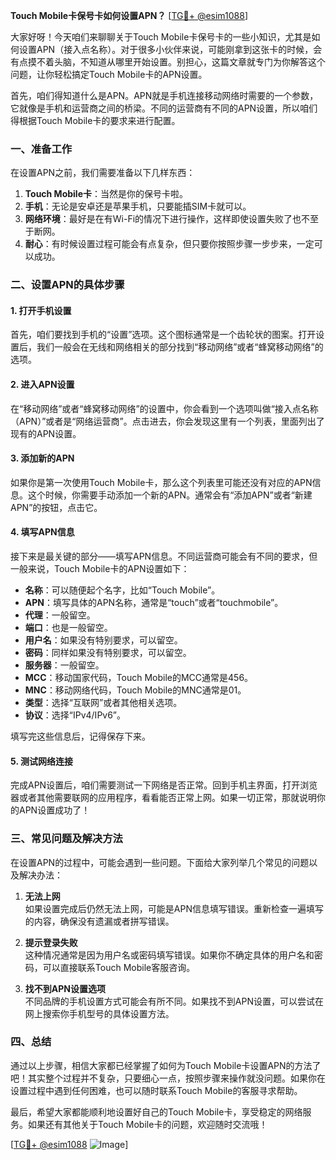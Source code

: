 **Touch Mobile卡保号卡如何设置APN？** [[TG💪+ @esim1088](https://t.me/s/esim1088)]

大家好呀！今天咱们来聊聊关于Touch Mobile卡保号卡的一些小知识，尤其是如何设置APN（接入点名称）。对于很多小伙伴来说，可能刚拿到这张卡的时候，会有点摸不着头脑，不知道从哪里开始设置。别担心，这篇文章就专门为你解答这个问题，让你轻松搞定Touch Mobile卡的APN设置。

首先，咱们得知道什么是APN。APN就是手机连接移动网络时需要的一个参数，它就像是手机和运营商之间的桥梁。不同的运营商有不同的APN设置，所以咱们得根据Touch Mobile卡的要求来进行配置。

### 一、准备工作

在设置APN之前，我们需要准备以下几样东西：

1. **Touch Mobile卡**：当然是你的保号卡啦。
2. **手机**：无论是安卓还是苹果手机，只要能插SIM卡就可以。
3. **网络环境**：最好是在有Wi-Fi的情况下进行操作，这样即使设置失败了也不至于断网。
4. **耐心**：有时候设置过程可能会有点复杂，但只要你按照步骤一步步来，一定可以成功。

### 二、设置APN的具体步骤

#### 1. 打开手机设置

首先，咱们要找到手机的“设置”选项。这个图标通常是一个齿轮状的图案。打开设置后，我们一般会在无线和网络相关的部分找到“移动网络”或者“蜂窝移动网络”的选项。

#### 2. 进入APN设置

在“移动网络”或者“蜂窝移动网络”的设置中，你会看到一个选项叫做“接入点名称（APN）”或者是“网络运营商”。点击进去，你会发现这里有一个列表，里面列出了现有的APN设置。

#### 3. 添加新的APN

如果你是第一次使用Touch Mobile卡，那么这个列表里可能还没有对应的APN信息。这个时候，你需要手动添加一个新的APN。通常会有“添加APN”或者“新建APN”的按钮，点击它。

#### 4. 填写APN信息

接下来是最关键的部分——填写APN信息。不同运营商可能会有不同的要求，但一般来说，Touch Mobile卡的APN设置如下：

- **名称**：可以随便起个名字，比如“Touch Mobile”。
- **APN**：填写具体的APN名称，通常是“touch”或者“touchmobile”。
- **代理**：一般留空。
- **端口**：也是一般留空。
- **用户名**：如果没有特别要求，可以留空。
- **密码**：同样如果没有特别要求，可以留空。
- **服务器**：一般留空。
- **MCC**：移动国家代码，Touch Mobile的MCC通常是456。
- **MNC**：移动网络代码，Touch Mobile的MNC通常是01。
- **类型**：选择“互联网”或者其他相关选项。
- **协议**：选择“IPv4/IPv6”。

填写完这些信息后，记得保存下来。

#### 5. 测试网络连接

完成APN设置后，咱们需要测试一下网络是否正常。回到手机主界面，打开浏览器或者其他需要联网的应用程序，看看能否正常上网。如果一切正常，那就说明你的APN设置成功了！

### 三、常见问题及解决方法

在设置APN的过程中，可能会遇到一些问题。下面给大家列举几个常见的问题以及解决办法：

1. **无法上网**  
   如果设置完成后仍然无法上网，可能是APN信息填写错误。重新检查一遍填写的内容，确保没有遗漏或者拼写错误。

2. **提示登录失败**  
   这种情况通常是因为用户名或密码填写错误。如果你不确定具体的用户名和密码，可以直接联系Touch Mobile客服咨询。

3. **找不到APN设置选项**  
   不同品牌的手机设置方式可能会有所不同。如果找不到APN设置，可以尝试在网上搜索你手机型号的具体设置方法。

### 四、总结

通过以上步骤，相信大家都已经掌握了如何为Touch Mobile卡设置APN的方法了吧！其实整个过程并不复杂，只要细心一点，按照步骤来操作就没问题。如果你在设置过程中遇到任何困难，也可以随时联系Touch Mobile的客服寻求帮助。

最后，希望大家都能顺利地设置好自己的Touch Mobile卡，享受稳定的网络服务。如果还有其他关于Touch Mobile卡的问题，欢迎随时交流哦！

[[TG💪+ @esim1088](https://t.me/s/esim1088) ![Image](https://i.postimg.cc/4NQfJmqS/Snipaste-2025-05-13-00-14-12.png)]